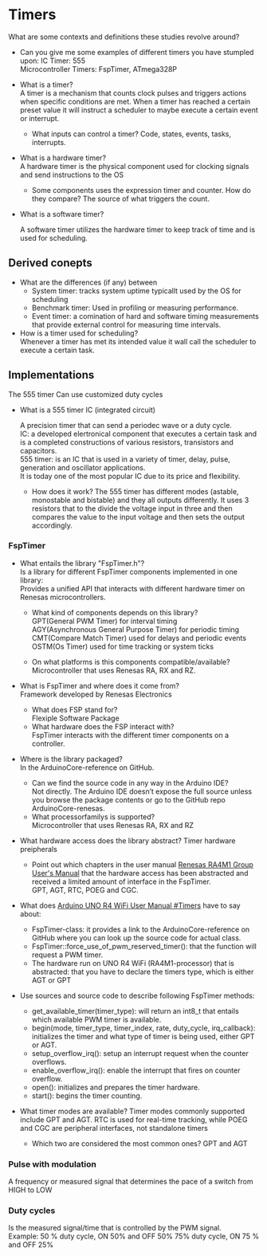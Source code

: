 # Timers 

What are some contexts and definitions these studies revolve around?

* Can you give me some examples of different timers you have stumpled upon:
        IC Timer: 555  
        Microcontroller Timers: FspTimer, ATmega328P  
* What is a timer?  
  A timer is a mechanism that counts clock pulses and triggers actions when specific conditions are met.
  When a timer has reached a certain preset value it will instruct a scheduler to maybe execute a certain event or interrupt.  
  * What inputs can control a timer?
      Code, states, events, tasks, interrupts.  

* What is a hardware timer?  
    A hardware timer is the physical component used for clocking signals and send instructions to the OS

  * Some components uses the expression timer and counter. How do they compare?
        The source of what triggers the count.

* What is a software timer?

    A software timer utilizes the hardware timer to keep track of time and is used for scheduling.

## Derived conepts

* What are the differences (if any) between
  * System timer: tracks system uptime typicallt used by the OS for scheduling  
  * Benchmark timer: Used in profiling or measuring performance.  
  * Event timer: a comination of hard and software timing measurements that provide external control for measuring time intervals.
* How is a timer used for scheduling?  
    Whenever a timer has met its intended value it wall call the scheduler to execute a certain task.

## Implementations

The 555 timer Can use customized duty cycles  

* What is a 555 timer IC (integrated circuit)

  A precision timer that can send a periodec wave or a duty cycle.  
  IC: a developed elertronical component that executes a certain task and is a completed constructions of various resistors, transistors and capacitors.  
  555 timer: is an IC that is used in a variety of timer, delay, pulse, generation and oscillator applications.  
  It is today one of the most popular IC due to its price and flexibility.  

  * How does it work?
      The 555 timer has different modes (astable, monostable and bistable) and they all outputs differently.
      It uses 3 resistors that to the divide the voltage input in three and then compares the value to the input voltage and then sets
      the output accordingly.  

### FspTimer

* What entails the library "FspTimer.h"?  
    Is a library for different FspTimer components implemented in one library:  
    Provides a unified API that interacts with different hardware timer on Renesas microcontrollers.

  * What kind of components depends on this library?  
      GPT(General PWM Timer) for interval timing  
      AGY(Asynchronous General Purpose Timer) for periodic timing  
      CMT(Compare Match Timer) used for delays and periodic events  
      OSTM(Os Timer) used for time tracking or system ticks  

  * On what platforms is this components compatible/available?  
      Microcontroller that uses Renesas RA, RX and RZ.

* What is FspTimer and where does it come from?  
    Framework developed by Renesas Electronics
  * What does FSP stand for?  
      Flexiple Software Package
  * What hardware does the FSP interact with?  
      FspTimer interacts with the different timer components on a controller.
* Where is the library packaged?  
    In the ArduinoCore-reference on GitHub.

  * Can we find the source code in any way in the Arduino IDE?  
      Not directly. The Arduino IDE doesn’t expose the full source unless you browse the package contents or go to the GitHub repo ArduinoCore-renesas.
  * What processorfamilys is supported?  
      Microcontroller that uses Renesas RA, RX and RZ

* What hardware access does the library abstract?
  Timer hardware preipherals
  * Point out which chapters in the user manual [Renesas RA4M1 Group User's Manual](https://cdn.sparkfun.com/assets/b/1/d/3/6/RA4M1_Datasheet.pdf)
    that the hardware access has been abstracted and received a limited amount of interface in the FspTimer.  
    GPT, AGT, RTC, POEG and CGC.

* What does [Arduino UNO R4 WiFi User Manual #Timers](https://docs.arduino.cc/tutorials/uno-r4-wifi/cheat-sheet/#timers) have to say about:
  * FspTimer-class: it provides a link to the ArduinoCore-reference on GitHub where you can look up the source code for actual class.
  * FspTimer::force_use_of_pwm_reserved_timer(): that the function will request a PWM timer.
  * The hardware run on UNO R4 WiFi (RA4M1-processor) that is abstracted: that you have to declare the timers type, which is either AGT or GPT  
* Use sources and source code to describe following FspTimer methods:
  * get_available_timer(timer_type): will return an int8_t that entails which available PWM timer is available.  
  * begin(mode, timer_type, timer_index, rate, duty_cycle, irq_callback): initializes the timer and what type of timer is being used, either GPT or AGT.
  * setup_overflow_irq(): setup an interrupt request when the counter overflows.
  * enable_overflow_irq(): enable the interrupt that fires on counter overflow.  
  * open():  initializes and prepares the timer hardware.  
  * start(): begins the timer counting.
* What timer modes are available?
  Timer modes commonly supported include GPT and AGT. RTC is used for real-time tracking, while POEG and CGC are peripheral interfaces, not standalone timers
  * Which two are considered the most common ones?
    GPT and AGT

### Pulse with modulation

   A frequency or measured signal that determines the pace of a switch from HIGH to LOW

### Duty cycles

   Is the measured signal/time that is controlled by the PWM signal.  
   Example:  50 % duty cycle, ON 50% and OFF 50%
   75% duty cycle, ON 75 % and OFF 25%
